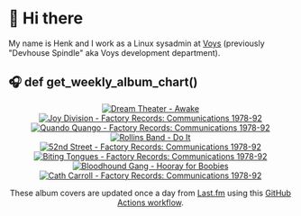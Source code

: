 # 👋 Hi there

My name is Henk and I work as a Linux sysadmin at <a href="https://www.voys.co/about/">Voys</a> (previously "Devhouse Spindle" aka Voys development department).

## 🎧 def get_weekly_album_chart()
<!-- lastfm -->
<p align="center"><a href="https://www.last.fm/music/Dream+Theater/Awake"><img src="https://lastfm.freetls.fastly.net/i/u/64s/bd67567d5fc4672dd6ce4deb702f0f92.jpg" title="Dream Theater - Awake"></a> <a href="https://www.last.fm/music/Joy+Division/Factory+Records:+Communications+1978-92"><img src="https://lastfm.freetls.fastly.net/i/u/64s/93946952e36d4859b8c122117aa0d93a.jpg" title="Joy Division - Factory Records: Communications 1978-92"></a> <a href="https://www.last.fm/music/Quando+Quango/Factory+Records:+Communications+1978-92"><img src="https://lastfm.freetls.fastly.net/i/u/64s/cd1cb213b05a485580f9b2262daf7760.png" title="Quando Quango - Factory Records: Communications 1978-92"></a> <a href="https://www.last.fm/music/Rollins+Band/Do+It"><img src="https://lastfm.freetls.fastly.net/i/u/64s/902d5a5008ffd387631595102596d1ce.jpg" title="Rollins Band - Do It"></a> <a href="https://www.last.fm/music/52nd+Street/Factory+Records:+Communications+1978-92"><img src="https://lastfm.freetls.fastly.net/i/u/64s/1f5905a1640c4ce9a2c37076257d291a.png" title="52nd Street - Factory Records: Communications 1978-92"></a> <a href="https://www.last.fm/music/Biting+Tongues/Factory+Records:+Communications+1978-92"><img src="https://lastfm.freetls.fastly.net/i/u/64s/f9ff02d72cd2401abda701a28f802c39.png" title="Biting Tongues - Factory Records: Communications 1978-92"></a> <a href="https://www.last.fm/music/Bloodhound+Gang/Hooray+for+Boobies"><img src="https://lastfm.freetls.fastly.net/i/u/64s/293afd8c6f224780a31332a7d364d1a3.png" title="Bloodhound Gang - Hooray for Boobies"></a> <a href="https://www.last.fm/music/Cath+Carroll/Factory+Records:+Communications+1978-92"><img src="https://lastfm.freetls.fastly.net/i/u/64s/578cbc316b0fe49efc7d41b59c454aa9.jpg" title="Cath Carroll - Factory Records: Communications 1978-92"></a> </p>

<p align="center">These album covers are updated once a day from <a href="https://www.last.fm/user/hbokh">Last.fm</a> using this <a href="https://github.com/marketplace/actions/lastfm-to-markdown">GitHub Actions workflow</a>.</p>

